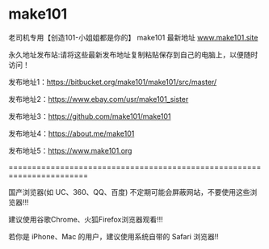 # make101

老司机专用【创造101-小姐姐都是你的】 make101 最新地址 www.make101.site

永久地址发布站:请将这些最新发布地址复制粘贴保存到自己的电脑上，以便随时访问！

发布地址1：https://bitbucket.org/make101/make101/src/master/

发布地址2：https://www.ebay.com/usr/make101_sister

发布地址3：https://github.com/make101/make101

发布地址4：https://about.me/make101

发布地址5：https://www.make101.org








=======================================================================

国产浏览器(如 UC、360、QQ、百度) 不定期可能会屏蔽网站，不要使用这些浏览器!!!

建议使用谷歌Chrome、火狐Firefox浏览器观看!!!

若你是 iPhone、Mac 的用户，建议使用系统自带的 Safari 浏览器!!
